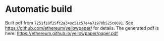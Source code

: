 # Automatic build
Built pdf from `7251f10f25fc2a340c51c57e4a71970b525c0691`. See https://github.com/ethereum/yellowpaper/ for details.
The generated pdf is here: https://ethereum.github.io/yellowpaper/paper.pdf
